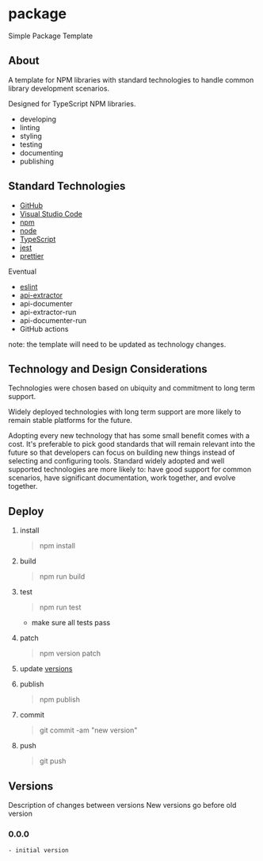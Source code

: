 # package

Simple Package Template

## About

A template for NPM libraries with standard technologies to handle common library development scenarios.

Designed for TypeScript NPM libraries.

- developing
- linting
- styling
- testing
- documenting
- publishing

## Standard Technologies

- [GitHub](https://github.com/)
- [Visual Studio Code](https://code.visualstudio.com/)
- [npm](https://www.npmjs.com/)
- [node](https://nodejs.org/)
- [TypeScript](https://www.typescriptlang.org/)
- [jest](https://jestjs.io/)
- [prettier](https://prettier.io/)

Eventual

- [eslint](https://eslint.org/)
- [api-extractor](https://api-extractor.com/)
- api-documenter
- api-extractor-run
- api-documenter-run
- GitHub actions

note: the template will need to be updated as technology changes.

## Technology and Design Considerations

Technologies were chosen based on ubiquity and commitment to long term support.

Widely deployed technologies with long term support are more likely to remain stable platforms for the future.

Adopting every new technology that has some small benefit comes with a cost. It's preferable to pick good standards that will remain relevant into the future so that developers can focus on building new things instead of selecting and configuring tools. Standard widely adopted and well supported technologies are more likely to: have good support for common scenarios, have significant documentation, work together, and evolve together.

## Deploy

1. install
    > npm install

1. build
    > npm run build

1. test
    > npm run test

    - make sure all tests pass

1. patch
    > npm version patch

1. update [versions](versions)

1. publish

    > npm publish

1. commit
    > git commit -am "new version"

1. push
    > git push

## Versions

Description of changes between versions
New versions go before old version

### 0.0.0

    - initial version
